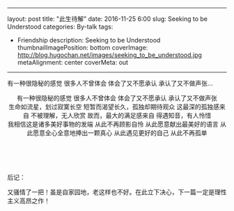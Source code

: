 
---
layout: post
title: "此生待解"
date: 2016-11-25 6:00
slug: Seeking to be Understood
categories: By-talk
tags:
- Friendship
description: Seeking to be Understood
thumbnailImagePosition: bottom
coverImage: http://blog.hugochan.net/images/seeking_to_be_understood.jpg
metaAlignment: center
coverMeta: out
---

有一种很隐秘的感觉 很多人不曾体会 体会了又不愿承认 承认了又不做声张...
<!-- excerpt -->

<center>
有一种很隐秘的感觉
很多人不曾体会
体会了又不愿承认
承认了又不做声张
</center>

<center>
生命如流星，划过寂寞长空
短暂而渴望长久，孤独却期待观众
这最深的孤独感来自
不被理解，无人欣赏
故而，最大的满足感来自
得遇知音，有人怜惜
</center>

<center>
我相信这是诸多美好事物的发端
从此不再顾影自怜
从此愿意献出最美好的语言
从此愿意全心全意地捧出一颗真心
从此遇见更好的自己
从此不再孤单
</center>

</br></br></br></br>
后记：

又骚情了一把！虽是自家园地，老这样也不好。在此立下决心，下一篇一定是理性主义高昂之作！
